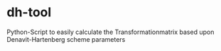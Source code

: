 # dh-tool
Python-Script to easily calculate the Transformationmatrix based upon Denavit-Hartenberg scheme parameters
